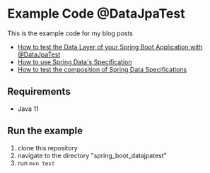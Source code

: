 # Example Code @DataJpaTest

This is the example code for my blog posts

* [How to test the Data Layer of your Spring Boot Application with @DataJpaTest](https://jschmitz.dev/2021/06/16/how_to_test_the_data_layer_of_your_spring_boot_application_with_datajpatest/)
* [How to use Spring Data's Specification](https://jschmitz.dev/posts/how_to_use_spring_datas_specification)
* [How to test the composition of Spring Data Specifications](https://jschmitz.dev/posts/how_to_test_the_composition_of_spring_data_specifications)

## Requirements

* Java 11

## Run the example

1. clone this repository
2. navigate to the directory "spring_boot_datajpatest"
3. run `mvn test`
